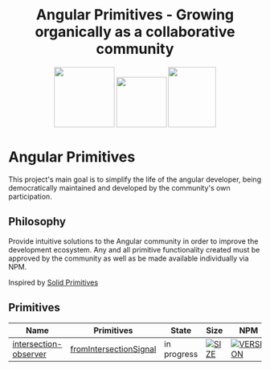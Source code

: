 <h1 align="center">Angular Primitives - Growing organically as a collaborative community</h1>

<p align="center">
  <img src="https://github.com/angular/angular/blob/main/aio/src/assets/images/logos/angular/angular.png?raw=true" width="120px" height="120px">
  <img src="https://upload.wikimedia.org/wikipedia/commons/thumb/9/9e/Plus_symbol.svg/500px-Plus_symbol.svg.png" width="100px" height="100px">
  <img src="https://www.svgrepo.com/download/139/traffic-light.svg" width="95px" height="120px">
</p>

# Angular Primitives
This project's main goal is to simplify the life of the angular developer, being democratically maintained and developed by the community's own participation.

## Philosophy

Provide intuitive solutions to the Angular community in order to improve the development ecosystem. Any and all primitive functionality created must be approved by the community as well as be made available individually via NPM.

Inspired by [Solid Primitives](https://github.com/solidjs-community/solid-primitives)

## Primitives

<!-- INSERT-PRIMITIVES-TABLE:START -->
| Name                                                                                                                                            | Primitives                                                                                                                       |State|Size|NPM|
|-------------------------------------------------------------------------------------------------------------------------------------------------|----------------------------------------------------------------------------------------------------------------------------------|------|----|----|
| [intersection-observer](https://github.com/Fractal-System/angular-primitives/tree/main/projects/src/intersection-observer#readme) | [fromIntersectionSignal](https://github.com/Fractal-System/angular-primitives/tree/main/projects/intersection-observer/index.ts) |in progress|[![SIZE](https://img.shields.io/bundlephobia/minzip/@angular-primitives/intersection-observer?style=for-the-badge&label=)](https://bundlephobia.com/package/@angular-primitives/intersection-observer)|[![VERSION](https://img.shields.io/npm/v/@angular-primitives/intersection-observer?style=for-the-badge&label=)](https://www.npmjs.com/package/@angular-primitives/intersection-observer)|
